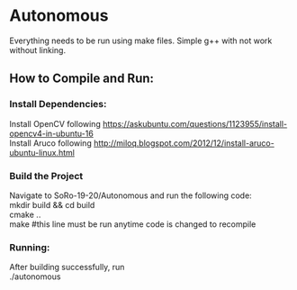 # Autonomous
Everything needs to be run using make files. Simple g++ with not work without linking.

## How to Compile and Run:
### Install Dependencies:
Install OpenCV following https://askubuntu.com/questions/1123955/install-opencv4-in-ubuntu-16 <br>
Install Aruco following http://miloq.blogspot.com/2012/12/install-aruco-ubuntu-linux.html <br>

### Build the Project
Navigate to SoRo-19-20/Autonomous and run the following code: <br>
mkdir build && cd build <br>
cmake .. <br>
make #this line must be run anytime code is changed to recompile <br>

### Running:
After building successfully, run <br>
./autonomous
